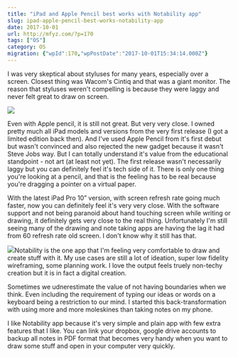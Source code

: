 ```yaml
---
title: "iPad and Apple Pencil best works with Notability app"
slug: ipad-apple-pencil-best-works-notability-app
date: 2017-10-01
url: http://mfyz.com/?p=170
tags: ["OS"]
category: OS
migration: {"wpId":170,"wpPostDate":"2017-10-01T15:34:14.000Z"}
---
```


I was very skeptical about styluses for many years, especially over a screen. Closest thing was Wacom's Cintiq and that was a giant monitor. The reason that styluses weren't compelling is because they were laggy and never felt great to draw on screen.

![](/images/archive/en/2020/05/ipad-pro-acc-apple-pencil-witb-pdp-201603_mlaekt.png?fit=827%2C71&ssl=1)

Even with Apple pencil, it is still not great. But very very close. I owned pretty much all iPad models and versions from the very first release (I got a limited edition back then). And I've used Apple Pencil from it's first debut but wasn't convinced and also rejected the new gadget because it wasn't Steve Jobs way. But I can totally understand it's value from the educational standpoint - not art (at least not yet). The first release wasn't necessarily laggy but you can definitely feel it's tech side of it. There is only one thing you're looking at a pencil, and that is the feeling has to be real because you're dragging a pointer on a virtual paper.

With the latest iPad Pro 10” version, with screen refresh rate going much faster, now you can definitely feel it's very very close. With the software support and not being paranoid about hand touching screen while writing or drawing, it definitely gets very close to the real thing. Unfortunately I'm still seeing many of the drawing and note taking apps are having the lag it had from 60 refresh rate old screen. I don't know why it still has that.

![](/images/archive/en/2020/05/120bdd_96461a5a83884366aa699dd4aec18088_kwdk1e.png?fit=223%2C221&ssl=1)Notability is the one app that I'm feeling very comfortable to draw and create stuff with it. My use cases are still a lot of ideation, super low fidelity wireframing, some planning work. I love the output feels truely non-techy creation but it is in fact a digital creation.

Sometimes we udnerestimate the value of not having boundaries when we think. Even including the requirement of typing our ideas or words on a keyboard being a restriction to our mind. I started this back-transformation with using more and more moleskines than taking notes on my phone.

I like Notability app because it's very simple and plain app with few extra features that I like. You can link your dropbox, google drive accounts to backup all notes in PDF format that becomes very handy when you want to draw some stuff and open in your computer very quickly.